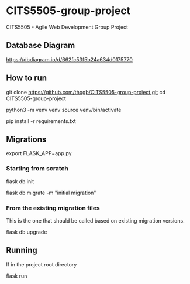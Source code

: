 # CITS5505-group-project

CITS5505 - Agile Web Development Group Project

## Database Diagram

https://dbdiagram.io/d/662fc53f5b24a634d0175770

## How to run

git clone https://github.com/thogb/CITS5505-group-project.git
cd CITS5505-group-project

python3 -m venv venv
source venv/bin/activate

pip install -r requirements.txt

## Migrations

export FLASK_APP=app.py

### Starting from scratch

flask db init

flask db migrate -m "initial migration"

### From the existing migration files

This is the one that should be called based on existing migration versions.

flask db upgrade

## Running

If in the project root directory

flask run
